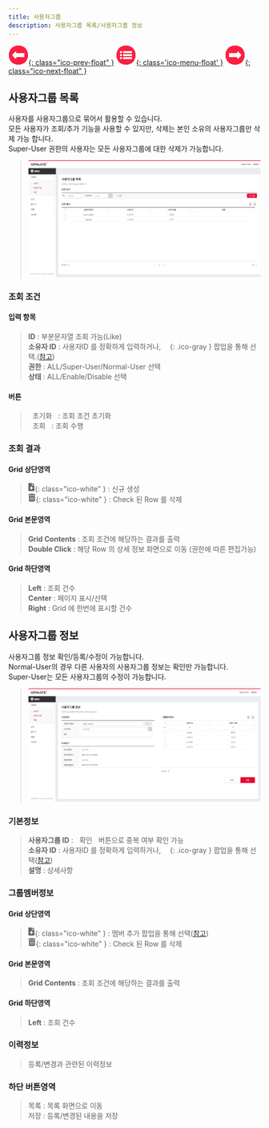 ```yaml
---
title: 사용자그룹
description: 사용자그룹 목록/사용자그룹 정보
---
```


<link rel="stylesheet" type="text/css" href="../css/opme.css">

<!-- Defined -->
[usergrp-lst]: img/usergrp-lst.png
[usergrp-dtl]: img/usergrp-dtl.png
[ico-search]: img/icon/ico-search.png
[ico-del]: img/icon/ico-del.png
[ico-add]: img/icon/ico-add.png  
[popup-user]: PopupUser.md

<!-- Floating Menu -->
[prev]: User.html "사용자"
[menu]: index.html "목차"
[next]: Role.html "역할"
[ico-prev]: img/icon/ico-prev.png
[ico-menu]: img/icon/ico-menu.png
[ico-next]: img/icon/ico-next.png
[![이전][ico-prev]{: class="ico-prev-float" }][prev]
[![목차][ico-menu]{: class='ico-menu-float' }][menu]
[![다음][ico-next]{: class="ico-next-float" }][next]


## 사용자그룹 목록
사용자를 사용자그룹으로 묶어서 활용할 수 있습니다.  
모든 사용자가 조회/추가 기능을 사용할 수 있지만, 삭제는 본인 소유의 사용자그룹만 삭제 가능 합니다.  
Super-User 권한의 사용자는 모든 사용자그룹에 대한 삭제가 가능합니다.

> ![사용자그룹 목록][usergrp-lst]

### 조회 조건

#### 입력 항목
> **ID** : 부분문자열 조회 가능(Like)  
> **소유자 ID** : 사용자ID 를 정확하게 입력하거나, ![소유자 조회][ico-search]{: .ico-gray } 팝업을 통해 선택.([참고][popup-user])  
> **권한** : ALL/Super-User/Normal-User 선택  
> **상태** : ALL/Enable/Disable 선택  

#### 버튼
> <kbd class="btn-gray">&nbsp;초기화&nbsp;</kbd> : 조회 조건 초기화  
> <kbd class="btn-red">&nbsp;조회&nbsp;</kbd> : 조회 수행  
 
### 조회 결과

#### Grid 상단영역  
> ![추가/등록][ico-add]{: class="ico-white" } : 신규 생성  
> ![삭제][ico-del]{: class="ico-white" } : Check 된 Row 를 삭제

#### Grid 본문영역
> **Grid Contents** : 조회 조건에 해당하는 결과를 출력    
> **Double Click** : 해당 Row 의 상세 정보 화면으로 이동 (권한에 따른 편집가능)

#### Grid 하단영역
> **Left** : 조회 건수  
> **Center** : 페이지 표시/선택  
> **Right** : Grid 에 한번에 표시할 건수  


## 사용자그룹 정보
사용자그룹 정보 확인/등록/수정이 가능합니다.  
Normal-User의 경우 다른 사용자의 사용자그룹 정보는 확인만 가능합니다.  
Super-User는 모든 사용자그룹의 수정이 가능합니다.  

> ![사용자 정보][usergrp-dtl]
 
### 기본정보
> **사용자그룹 ID** : <kbd class="btn-gray">&nbsp;확인&nbsp;</kbd> 버튼으로 중복 여부 확인 가능    
> **소유자 ID** : 사용자ID 를 정확하게 입력하거나, ![소유자 조회][ico-search]{: .ico-gray } 팝업을 통해 선택([참고][popup-user])  
> **설명** : 상세사항

### 그룹멤버정보

#### Grid 상단영역
> ![추가/등록][ico-add]{: class="ico-white" } : 멤버 추가 팝업을 통해 선택([참고][popup-user])  
> ![삭제][ico-del]{: class="ico-white" } : Check 된 Row 를 삭제

#### Grid 본문영역
> **Grid Contents** : 조회 조건에 해당하는 결과를 출력

#### Grid 하단영역
> **Left** : 조회 건수  

### 이력정보
> 등록/변경과 관련된 이력정보

### 하단 버튼영역
> <kbd class="btn-gray">목록</kbd> : 목록 화면으로 이동  
> <kbd class="btn-red">저장</kbd> : 등록/변경된 내용을 저장  
